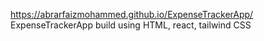 
https://abrarfaizmohammed.github.io/ExpenseTrackerApp/
ExpenseTrackerApp build using HTML, react, tailwind CSS
